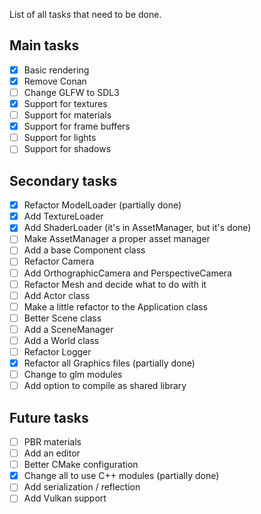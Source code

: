 List of all tasks that need to be done.

## Main tasks
- [x] Basic rendering
- [x] Remove Conan
- [ ] Change GLFW to SDL3
- [x] Support for textures
- [ ] Support for materials
- [x] Support for frame buffers
- [ ] Support for lights
- [ ] Support for shadows

## Secondary tasks
- [x] Refactor ModelLoader (partially done)
- [x] Add TextureLoader
- [x] Add ShaderLoader (it's in AssetManager, but it's done)
- [ ] Make AssetManager a proper asset manager
- [ ] Add a base Component class
- [ ] Refactor Camera
- [ ] Add OrthographicCamera and PerspectiveCamera
- [ ] Refactor Mesh and decide what to do with it
- [ ] Add Actor class
- [ ] Make a little refactor to the Application class
- [ ] Better Scene class
- [ ] Add a SceneManager
- [ ] Add a World class
- [ ] Refactor Logger
- [x] Refactor all Graphics files (partially done)
- [ ] Change to glm modules
- [ ] Add option to compile as shared library

## Future tasks
- [ ] PBR materials
- [ ] Add an editor
- [ ] Better CMake configuration
- [x] Change all to use C++ modules (partially done)
- [ ] Add serialization / reflection
- [ ] Add Vulkan support
